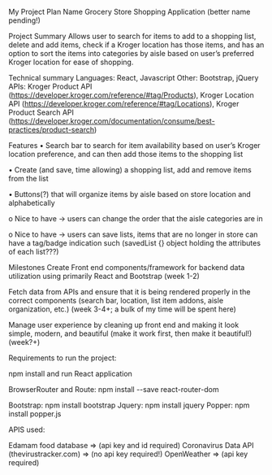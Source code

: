 My Project Plan Name
Grocery Store Shopping Application (better name pending!)

Project Summary
Allows user to search for items to add to a shopping list, delete and add items, check if a Kroger location has those items, and has an option to sort the items into categories by aisle based on user’s preferred Kroger location for ease of shopping.

Technical summary
Languages: React, Javascript Other: Bootstrap, jQuery APIs: Kroger Product API (https://developer.kroger.com/reference/#tag/Products), Kroger Location API (https://developer.kroger.com/reference/#tag/Locations), Kroger Product Search API (https://developer.kroger.com/documentation/consume/best-practices/product-search)

Features
• Search bar to search for item availability based on user’s Kroger location preference, and can then add those items to the shopping list

• Create (and save, time allowing) a shopping list, add and remove items from the list

• Buttons(?) that will organize items by aisle based on store location and alphabetically

o Nice to have -> users can change the order that the aisle categories are in

o Nice to have -> users can save lists, items that are no longer in store can have a tag/badge indication such (savedList {} object holding the attributes of each list???)

Milestones
Create Front end components/framework for backend data utilization using primarily React and Bootstrap (week 1-2)

Fetch data from APIs and ensure that it is being rendered properly in the correct components (search bar, location, list item addons, aisle organization, etc.) (week 3-4+; a bulk of my time will be spent here)

Manage user experience by cleaning up front end and making it look simple, modern, and beautiful (make it work first, then make it beautiful!) (week?+)

Requirements to run the project:

npm install and run React application

BrowserRouter and Route: npm install --save react-router-dom

Bootstrap: npm install bootstrap
Jquery: npm install jquery
Popper: npm install popper.js

APIS used:

Edamam food database => (api key and id required)
Coronavirus Data API (thevirustracker.com) => (no api key required!)
OpenWeather => (api key required)